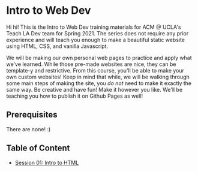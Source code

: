 # Intro to Web Dev

Hi hi! This is the Intro to Web Dev training materials for ACM @ UCLA's Teach LA Dev team for Spring 2021. The series does not require any prior experience and will teach you enough to make a beautiful static website using HTML, CSS, and vanilla Javascript. 

We will be making our own personal web pages to practice and apply what we've learned. While those pre-made websites are nice, they can be template-y and restrictive. From this course, you'll be able to make your own custom websites! Keep in mind that while, we will be walking through some main steps of making the site, you *do not* need to make it exactly the same way. Be creative and have fun! Make it however you like. We'll be teaching you how to publish it on Github Pages as well!

## Prerequisites
There are none! :)

## Table of Content
 
- [Session 01: Intro to HTML](https://github.com/uclaacm/teach-la-dev-training-s21/tree/main/intro_to_web_dev/session_1_intro_to_html)